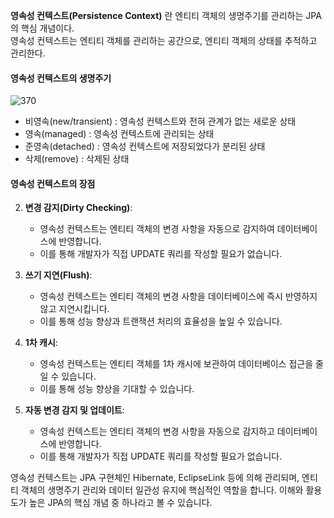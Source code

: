 **영속성 컨텍스트(Persistence Context)** 란 엔티티 객체의 생명주기를 관리하는 JPA의 핵심 개념이다.   
영속성 컨텍스트는 엔티티 객체를 관리하는 공간으로, 엔티티 객체의 상태를 추적하고 관리한다.


#### 영속성 컨텍스트의 생명주기

![370](https://i.imgur.com/AAxMrIo.png)

- 비영속(new/transient) : 영속성 컨텍스트와 전혀 관계가 없는 새로운 상태
- 영속(managed) : 영속성 컨텍스트에 관리되는 상태
- 준영속(detached) : 영속성 컨텍스트에 저장되었다가 분리된 상태
- 삭제(remove) : 삭제된 상태


#### 영속성 컨텍스트의 장점

2. **변경 감지(Dirty Checking)**:
    
    - 영속성 컨텍스트는 엔티티 객체의 변경 사항을 자동으로 감지하여 데이터베이스에 반영합니다.
    - 이를 통해 개발자가 직접 UPDATE 쿼리를 작성할 필요가 없습니다.
3. **쓰기 지연(Flush)**:
    
    - 영속성 컨텍스트는 엔티티 객체의 변경 사항을 데이터베이스에 즉시 반영하지 않고 지연시킵니다.
    - 이를 통해 성능 향상과 트랜잭션 처리의 효율성을 높일 수 있습니다.
4. **1차 캐시**:
    
    - 영속성 컨텍스트는 엔티티 객체를 1차 캐시에 보관하여 데이터베이스 접근을 줄일 수 있습니다.
    - 이를 통해 성능 향상을 기대할 수 있습니다.
5. **자동 변경 감지 및 업데이트**:
    
    - 영속성 컨텍스트는 엔티티 객체의 변경 사항을 자동으로 감지하고 데이터베이스에 반영합니다.
    - 이를 통해 개발자가 직접 UPDATE 쿼리를 작성할 필요가 없습니다.

영속성 컨텍스트는 JPA 구현체인 Hibernate, EclipseLink 등에 의해 관리되며, 엔티티 객체의 생명주기 관리와 데이터 일관성 유지에 핵심적인 역할을 합니다. 이해와 활용도가 높은 JPA의 핵심 개념 중 하나라고 볼 수 있습니다.